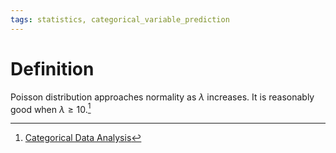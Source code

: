 ```yaml
---
tags: statistics, categorical_variable_prediction
---
```


# Definition

Poisson distribution approaches normality as $\lambda$ increases. It is reasonably good when $\lambda \geq 10$.[^1]

[^1]: [Categorical Data Analysis](zotero://open-pdf/library/items/JZKRKD5L?page=24)